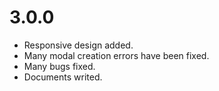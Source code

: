 # 3.0.0
- Responsive design added.
- Many modal creation errors have been fixed.
- Many bugs fixed.
- Documents writed.